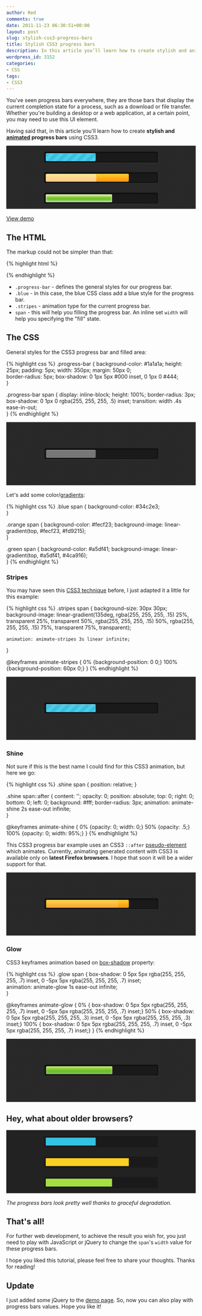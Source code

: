 ```yaml
---
author: Red
comments: true
date: 2011-11-23 06:30:51+00:00
layout: post
slug: stylish-css3-progress-bars
title: Stylish CSS3 progress bars
description: In this article you’ll learn how to create stylish and animated progress bars using CSS3.
wordpress_id: 3152
categories:
- CSS
tags:
- CSS3
---
```


You've seen progress bars everywhere, they are those bars that display the current completion state for a process, such as a download or file transfer. Whether you're building a desktop or a web application, at a certain point, you may need to use this UI element.

Having said that, in this article you'll learn how to create **stylish and [animated](http://www.red-team-design.com/css3-animated-dropdown-menu) progress bars** using CSS3.

![Stylish CSS3 progress bars preview](/dist/uploads/2011/11/stylish-css3-progress-bars.png)

<!-- more -->

[View demo](/dist/uploads/2011/11/css3-slick-progress-bars-demo.html)

## The HTML

The markup could not be simpler than that: 
    
{% highlight html %}
<div class="progress-bar blue stripes">
    <span style="width: 40%"></span>
</div>
{% endhighlight %}
	
  * `.progress-bar` - defines the general styles for our progress bar.	
  * `.blue` - in this case, the blue CSS class add a blue style for the progress bar.	
  * `.stripes` - animation type for the current progress bar.	
  * `span` - this will help you filling the progress bar. An inline set `width` will help you specifying the "fill" state.

## The CSS

General styles for the CSS3 progress bar and filled area:    

{% highlight css %}
.progress-bar {
    background-color: #1a1a1a;
    height: 25px;
    padding: 5px;
    width: 350px;
    margin: 50px 0;         
    border-radius: 5px;
    box-shadow: 0 1px 5px #000 inset, 0 1px 0 #444;           
}

.progress-bar span {
    display: inline-block;
    height: 100%;
    border-radius: 3px;
    box-shadow: 0 1px 0 rgba(255, 255, 255, .5) inset;
    transition: width .4s ease-in-out;    
}
{% endhighlight %} 

![Default CSS3 progress bar](/dist/uploads/2011/11/css3-progress-bar-default.png)

Let's add some color/[gradients](http://www.red-team-design.com/css-gradients-quick-tutorial):

{% highlight css %}
.blue span {
    background-color: #34c2e3;   
}

.orange span {
      background-color: #fecf23;
      background-image: linear-gradient(top, #fecf23, #fd9215);  
}   

.green span {
      background-color: #a5df41;
      background-image: linear-gradient(top, #a5df41, #4ca916);  
}
{% endhighlight %}

### Stripes

You may have seen this [CSS3 technique](http://www.red-team-design.com/cool-notification-messages-with-css3-jquery) before, I just adapted it a little for this example:
    
{% highlight css %}
.stripes span {
    background-size: 30px 30px;
    background-image: linear-gradient(135deg, rgba(255, 255, 255, .15) 25%, transparent 25%,
                        transparent 50%, rgba(255, 255, 255, .15) 50%, rgba(255, 255, 255, .15) 75%,
                        transparent 75%, transparent);            
    
    animation: animate-stripes 3s linear infinite;             
}

@keyframes animate-stripes {
    0% {background-position: 0 0;} 100% {background-position: 60px 0;}
}
{% endhighlight %}

![CSS3 background stripes](/dist/uploads/2011/11/css3-progress-bar-stripes.png)

### Shine

Not sure if this is the best name I could find for this CSS3 animation, but here we go:

{% highlight css %}
.shine span {
    position: relative;
}

.shine span::after {
    content: '';
    opacity: 0;
    position: absolute;
    top: 0;
    right: 0;
    bottom: 0;
    left: 0;
    background: #fff;
    border-radius: 3px;
    animation: animate-shine 2s ease-out infinite;             
}

@keyframes animate-shine {
    0% {opacity: 0; width: 0;}
    50% {opacity: .5;}
    100% {opacity: 0; width: 95%;}
}
{% endhighlight %}

This CSS3 progress bar example uses an CSS3 `::after` [pseudo-element](http://www.red-team-design.com/before-after-pseudo-elements) which animates. Currently, animating generated content with CSS3 is available only on **latest Firefox browsers**. I hope that soon it will be a wider support for that.

![CSS3 shine effect](/dist/uploads/2011/11/css3-progress-bar-shine.png)

### Glow

CSS3 keyframes animation based on [box-shadow](http://www.red-team-design.com/how-to-create-slick-effects-with-css3-box-shadow) property:

{% highlight css %}
.glow span {
    box-shadow: 0 5px 5px rgba(255, 255, 255, .7) inset, 0 -5px 5px rgba(255, 255, 255, .7) inset;    
    animation: animate-glow 1s ease-out infinite;          
}

@keyframes animate-glow {
 0% { box-shadow: 0 5px 5px rgba(255, 255, 255, .7) inset, 0 -5px 5px rgba(255, 255, 255, .7) inset;} 
 50% { box-shadow: 0 5px 5px rgba(255, 255, 255, .3) inset, 0 -5px 5px rgba(255, 255, 255, .3) inset;} 
 100% { box-shadow: 0 5px 5px rgba(255, 255, 255, .7) inset, 0 -5px 5px rgba(255, 255, 255, .7) inset;}
 }
{% endhighlight %}

![CSS3 glow effect](/dist/uploads/2011/11/css3-progress-bar-glow.png)

## Hey, what about older browsers?

![Graceful degradation](/dist/uploads/2011/11/progress-bars-older-browsers.png)

_The progress bars look pretty well thanks to graceful degradation._

## That's all!

For further web development, to achieve the result you wish for, you just need to play with JavaScript or jQuery to change the `span`'s `width` value for these progress bars.

I hope you liked this tutorial, please feel free to share your thoughts. Thanks for reading!

## Update


I just added some jQuery to the [demo page](/dist/uploads/2011/11/css3-slick-progress-bars-demo.html). So, now you can also play with progress bars values. Hope you like it!